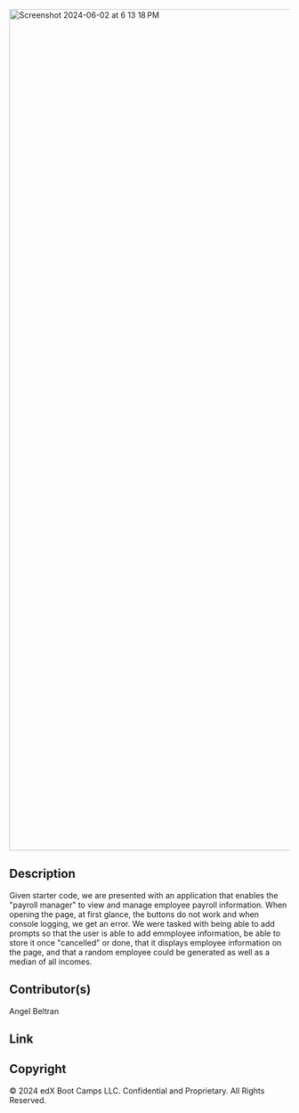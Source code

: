 <img width="1512" alt="Screenshot 2024-06-02 at 6 13 18 PM" src="https://github.com/ABELTRAN177/Managing-Payroll-Data/assets/166947418/d3fd2529-8a7a-468a-9527-8f02de3612bc">


## Description
Given starter code, we are presented with an application that enables the "payroll manager" to view and manage employee payroll information. When opening the page, at first glance, the buttons do not work and when console logging, we get an error. We were tasked with being able to add prompts so that the user is able to add emmployee information, be able to store it once "cancelled" or done, that it displays employee information on the page, and that a random employee could be generated as well as a median of all incomes. 

## Contributor(s)
Angel Beltran 

## Link 

## Copyright 
© 2024 edX Boot Camps LLC. Confidential and Proprietary. All Rights Reserved.
